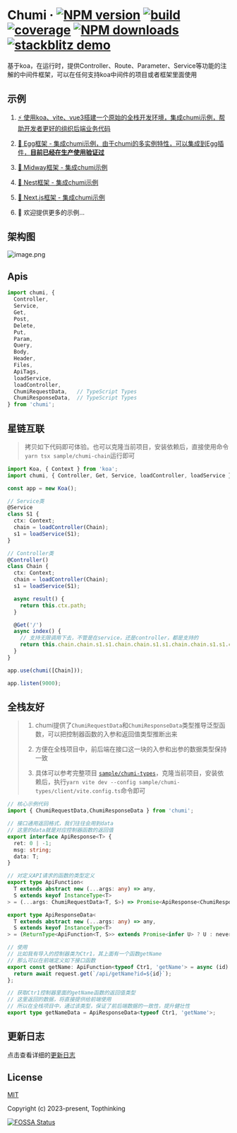 # Chumi · [![NPM version](https://img.shields.io/npm/v/chumi.svg)](https://www.npmjs.com/package/chumi) [![build](https://img.shields.io/circleci/build/github/chumijs/chumi/master.svg)](https://circleci.com/gh/chumijs/chumi) [![coverage](https://img.shields.io/codecov/c/github/chumijs/chumi/master.svg)](https://app.codecov.io/gh/chumijs/chumi/tree/master) [![NPM downloads](http://img.shields.io/npm/dm/chumi.svg)](http://www.npmtrends.com/chumi) [![stackblitz demo](https://img.shields.io/badge/stackblitz-chumi-brightgreen)](https://stackblitz.com/edit/node-h13evz)

基于koa，在运行时，提供Controller、Route、Parameter、Service等功能的注解的中间件框架，可以在任何支持koa中间件的项目或者框架里面使用

## 示例

1. [⚡️ 使用koa、vite、vue3搭建一个原始的全栈开发环境，集成chumi示例，帮助开发者更好的组织后端业务代码](https://github.com/chumijs/chumi-vite)

2. [🥚 Egg框架 - 集成chumi示例，由于chumi的多实例特性，可以集成到Egg插件，**目前已经在生产使用验证过**](https://github.com/chumijs/chumi-egg)

3. [🍔 Midway框架 - 集成chumi示例](https://github.com/chumijs/chumi-midway)

4. [🦅 Nest框架 - 集成chumi示例](https://github.com/chumijs/chumi-nest)

5. [🎨 Next.js框架 - 集成chumi示例](https://github.com/chumijs/chumi-next)

6. 🤟 欢迎提供更多的示例...

## 架构图

![image.png](https://s1.ax1x.com/2023/03/09/ppnJJeA.png)

## Apis

```ts
import chumi, {
  Controller,
  Service,
  Get,
  Post,
  Delete,
  Put,
  Param,
  Query,
  Body,
  Header,
  Files,
  ApiTags,
  loadService,
  loadController,
  ChumiRequestData,   // TypeScript Types
  ChumiResponseData,  // TypeScript Types
} from 'chumi';
```

## 星链互联

> 拷贝如下代码即可体验。也可以克隆当前项目，安装依赖后，直接使用命令`yarn tsx sample/chumi-chain`运行即可

```ts
import Koa, { Context } from 'koa';
import chumi, { Controller, Get, Service, loadController, loadService } from 'chumi';

const app = new Koa();

// Service类
@Service
class S1 {
  ctx: Context;
  chain = loadController(Chain);
  s1 = loadService(S1);
}

// Controller类
@Controller()
class Chain {
  ctx: Context;
  chain = loadController(Chain);
  s1 = loadService(S1);

  async result() {
    return this.ctx.path;
  }

  @Get('/')
  async index() {
    // 支持无限调用下去，不管是在service，还是controller，都是支持的
    return this.chain.chain.s1.s1.chain.chain.s1.s1.chain.chain.s1.s1.chain.chain.result();
  }
}

app.use(chumi([Chain]));

app.listen(9000);

```

## 全栈友好

> 1. chumi提供了`ChumiRequestData`和`ChumiResponseData`类型推导泛型函数，可以把控制器函数的入参和返回值类型推断出来
>
> 2. 方便在全栈项目中，前后端在接口这一块的入参和出参的数据类型保持一致
>
> 3. 具体可以参考完整项目 [`sample/chumi-types`](https://github.com/chumijs/chumi/blob/master/sample/chumi-types)，克隆当前项目，安装依赖后，执行`yarn vite dev --config sample/chumi-types/client/vite.config.ts`命令即可

```ts
// 核心示例代码
import { ChumiRequestData,ChumiResponseData } from 'chumi';

// 接口通用返回格式，我们往往会用到data
// 这里的data就是对应控制器函数的返回值
export interface ApiResponse<T> {
  ret: 0 | -1;
  msg: string;
  data: T;
}

// 对定义API请求的函数的类型定义
export type ApiFunction<
  T extends abstract new (...args: any) => any,
  S extends keyof InstanceType<T>
> = (...args: ChumiRequestData<T, S>) => Promise<ApiResponse<ChumiResponseData<T, S>>>;

export type ApiResponseData<
  T extends abstract new (...args: any) => any,
  S extends keyof InstanceType<T>
> = (ReturnType<ApiFunction<T, S>> extends Promise<infer U> ? U : never)['data'];

// 使用
// 比如我有导入的控制器类为Ctr1，其上面有一个函数getName
// 那么可以在前端定义如下接口函数
export const getName: ApiFunction<typeof Ctr1, 'getName'> = async (id) => {
  return await request.get(`/api/getName?id=${id}`);
};

// 获取Ctr1控制器里面的getName函数的返回值类型
// 这里返回的数据，将直接提供给前端使用
// 所以在全栈项目中，通过该类型，保证了前后端数据的一致性，提升健壮性
export type getNameData = ApiResponseData<typeof Ctr1, 'getName'>;
```

## 更新日志

点击查看详细的[更新日志](https://github.com/chumijs/chumi/blob/master/CHANGELOG.md)

## License

[MIT](https://github.com/chumijs/chumi/blob/master/LICENSE)

Copyright (c) 2023-present, Topthinking

[![FOSSA Status](https://app.fossa.com/api/projects/git%2Bgithub.com%2Fchumijs%2Fchumi.svg?type=large)](https://app.fossa.com/projects/git%2Bgithub.com%2Fchumijs%2Fchumi?ref=badge_large)
